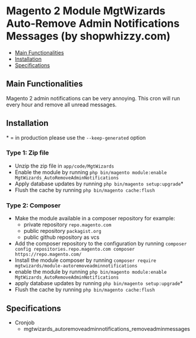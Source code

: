 # Magento 2 Module MgtWizards Auto-Remove Admin Notifications Messages (by shopwhizzy.com)

 - [Main Functionalities](#markdown-header-main-functionalities)
 - [Installation](#markdown-header-installation)
 - [Specifications](#markdown-header-specifications)

## Main Functionalities
Magento 2 admin notifications can be very annoying. This cron will run every hour and remove all unread messages.

## Installation
\* = in production please use the `--keep-generated` option

### Type 1: Zip file

 - Unzip the zip file in `app/code/MgtWizards`
 - Enable the module by running `php bin/magento module:enable MgtWizards_AutoRemoveAdminNotifications`
 - Apply database updates by running `php bin/magento setup:upgrade`\*
 - Flush the cache by running `php bin/magento cache:flush`

### Type 2: Composer

 - Make the module available in a composer repository for example:
    - private repository `repo.magento.com`
    - public repository `packagist.org`
    - public github repository as vcs
 - Add the composer repository to the configuration by running `composer config repositories.repo.magento.com composer https://repo.magento.com/`
 - Install the module composer by running `composer require mgtwizards/module-autoremoveadminnotifications`
 - enable the module by running `php bin/magento module:enable MgtWizards_AutoRemoveAdminNotifications`
 - apply database updates by running `php bin/magento setup:upgrade`\*
 - Flush the cache by running `php bin/magento cache:flush`

## Specifications

 - Cronjob
	- mgtwizards_autoremoveadminnotifications_removeadminmessages

